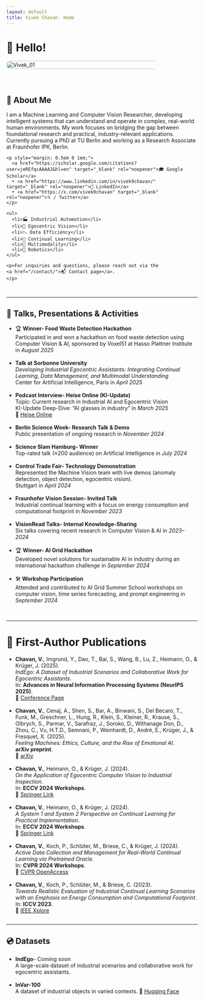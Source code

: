```yaml
---
layout: default
title: Vivek Chavan- Home
---
```


# 👋 Hello!


<div style="display: flex; align-items: flex-start; gap: 40px; flex-wrap: wrap;">

  <!-- Bigger photo column -->
  <div style="flex: 1; min-width: 300px; max-width: 400px;">
    <img src="https://github.com/user-attachments/assets/0c18923f-6d38-4312-ae43-9f4e4c7764ad" 
         alt="Vivek_01" 
         style="width: 100%; height: auto; border-radius: 12px;">
  </div>

  <div style="flex: 2; min-width: 300px;">
    <h2>🔬 About Me</h2>
    <p>
      I am a Machine Learning and Computer Vision Researcher, developing intelligent systems that can understand and operate in complex, real-world human environments. My work focuses on bridging the gap between foundational research and practical, industry-relevant applications. Currently pursuing a PhD at TU Berlin and working as a Research Associate at Fraunhofer IPK, Berlin.
    </p>

    <p style="margin: 0.5em 0 1em;">
      <a href="https://scholar.google.com/citations?user=jeREfqcAAAAJ&hl=en" target="_blank" rel="noopener">🎓 Google Scholar</a>
      • <a href="https://www.linkedin.com/in/vivek9chavan/" target="_blank" rel="noopener">💼 LinkedIn</a>
      • <a href="https://x.com/vivek9chavan" target="_blank" rel="noopener">𝕏 / Twitter</a>
    </p>

    <ul>
      <li>🏭 Industrial Automation</li>
      <li>🎥 Egocentric Vision</li>
      <li>📉 Data Efficiency</li>
      <li>🧠 Continual Learning</li>
      <li>🔀 Multimodality</li>
      <li>🤖 Robotics</li>
    </ul>

    <p>For inquiries and questions, please reach out via the
    <a href="/contact/">📬 Contact page</a>.
    </p>

  </div>

</div>

<hr style="margin: 2em 0;" />

## 🎤 Talks, Presentations & Activities

<ul>
    <li>
    🏆 <strong>Winner- Food Waste Detection Hackathon</strong><br />
    Participated in and won a hackathon on food waste detection using Computer Vision & AI,  
    sponsored by Voxel51 at Hasso Plattner Institute in <em>August 2025</em>
  </li>
  <br />
  
  <li>
    <strong>Talk at Sorbonne University</strong><br />
    <em>Developing Industrial Egocentric Assistants: Integrating Continual Learning, Data Management, and Multimodal Understanding</em><br />
    Center for Artificial Intelligence, Paris in <em>April 2025</em>
  </li>
  <br />

  <li>
    <strong>Podcast Interview- Heise Online (KI-Update)</strong><br />
    Topic: Current research in Industrial AI and Egocentric Vision<br />
    KI-Update Deep-Dive: “AI glasses in industry” in <em>March 2025</em><br />
    🔗 <a href="https://www.heise.de/news/KI-Update-Deep-Dive-KI-Brillen-helfen-in-der-Industrie-9670746.html" target="_blank" rel="noopener">Heise Online</a>
  </li>
  <br />

  <li>
    <strong>Berlin Science Week- Research Talk & Demo</strong><br />
    Public presentation of ongoing research in <em>November 2024</em>
  </li>
  <br />

  <li>
    <strong>Science Slam Hamburg- Winner</strong><br />
    Top-rated talk (≈200 audience) on Artificial Intelligence in <em>July 2024</em>
  </li>
  <br />

  <li>
    <strong>Control Trade Fair- Technology Demonstration</strong><br />
    Represented the Machine Vision team with live demos (anomaly detection, object detection, egocentric vision).<br />
    Stuttgart in <em>April 2024</em>
  </li>
  <br />

  <li>
    <strong>Fraunhofer Vision Session- Invited Talk</strong><br />
    Industrial continual learning with a focus on energy consumption and computational footprint in <em>November 2023</em>
  </li>
  <br />

  <li>
    <strong>VisionRead Talks- Internal Knowledge-Sharing</strong><br />
    Six talks covering recent research in Computer Vision & AI in <em>2023–2024</em>
  </li>
  <br />

  <li>
    🏆 <strong>Winner- AI Grid Hackathon</strong><br />
    Developed novel solutions for sustainable AI in industry during an international hackathon challenge in <em>September 2024</em>
  </li>
  <br />

  <li>
    🛠 <strong>Workshop Participation</strong><br />
    Attended and contributed to AI Grid Summer School workshops on computer vision, time series forecasting, and prompt engineering in <em>September 2024</em>
  </li>
  <br />


</ul>

<hr style="margin: 2em 0;" />

# 📄 First-Author Publications

<ul>
  <li>
    <strong>Chavan, V.</strong>, Imgrund, Y., Dao, T., Bai, S., Wang, B., Lu, Z., Heimann, O., & Krüger, J. (2025).<br />
    <em>IndEgo: A Dataset of Industrial Scenarios and Collaborative Work for Egocentric Assistants</em>.<br />
    In: <strong>Advances in Neural Information Processing Systems (NeurIPS 2025)</strong>.<br />
    🔗 <a href="https://neurips.cc/virtual/2025/poster/121501" target="_blank" rel="noopener">Conference Page</a>
  </li>
  <br />

  <li>
    <strong>Chavan, V.</strong>, Cenaj, A., Shen, S., Bar, A., Binwani, S., Del Becaro, T., Funk, M., Greschner, L., Hung, R., Klein, S., Kleiner, R., Krause, S., Olbrych, S., Parmar, V., Sarafraz, J., Soroko, D., Withanage Don, D., Zhou, C., Vu, H.T.D., Semnani, P., Weinhardt, D., André, E., Krüger, J., & Fresquet, X. (2025).<br />
    <em>Feeling Machines: Ethics, Culture, and the Rise of Emotional AI</em>.<br />
    <strong>arXiv preprint</strong>.<br />
    🔗 <a href="https://arxiv.org/abs/2506.12437" target="_blank" rel="noopener">arXiv</a>
  </li>
  <br />

  <li>
    <strong>Chavan, V.</strong>, Heimann, O., & Krüger, J. (2024).<br />
    <em>On the Application of Egocentric Computer Vision to Industrial Inspection</em>.<br />
    In: <strong>ECCV 2024 Workshops</strong>.<br />
    🔗 <a href="https://link.springer.com/chapter/10.1007/978-3-031-92805-5_1" target="_blank" rel="noopener">Springer Link</a>
  </li>
  <br />

  <li>
    <strong>Chavan, V.</strong>, Heimann, O., & Krüger, J. (2024).<br />
    <em>A System 1 and System 2 Perspective on Continual Learning for Practical Implementation</em>.<br />
    In: <strong>ECCV 2024 Workshops</strong>.<br />
    🔗 <a href="https://link.springer.com/chapter/10.1007/978-3-031-91578-9_25" target="_blank" rel="noopener">Springer Link</a>
  </li>
  <br />

  <li>
    <strong>Chavan, V.</strong>, Koch, P., Schlüter, M., Briese, C., & Krüger, J. (2024).<br />
    <em>Active Data Collection and Management for Real-World Continual Learning via Pretrained Oracle</em>.<br />
    In: <strong>CVPR 2024 Workshops</strong>.<br />
    🔗 <a href="https://openaccess.thecvf.com/content/CVPR2024W/CLVISION/html/Chavan_Active_Data_Collection_and_Management_for_Real-World_Continual_Learning_via_CVPRW_2024_paper.html" target="_blank" rel="noopener">CVPR OpenAccess</a>
  </li>
  <br />

  <li>
    <strong>Chavan, V.</strong>, Koch, P., Schlüter, M., & Briese, C. (2023).<br />
    <em>Towards Realistic Evaluation of Industrial Continual Learning Scenarios with an Emphasis on Energy Consumption and Computational Footprint</em>.<br />
    In: <strong>ICCV 2023</strong>.<br />
    🔗 <a href="https://www.computer.org/csdl/proceedings-article/iccv/2023/071800l1472/1TJiKOmxmJG" target="_blank" rel="noopener">IEEE Xplore</a>
  </li>
</ul>

<hr style="margin: 2em 0;" />

## 💿 Datasets

<ul>
  <li>
    <strong>IndEgo</strong>- Coming soon  
    <br />
    A large-scale dataset of industrial scenarios and collaborative work for egocentric assistants.  
  </li>
  <br />

  <li>
    <strong>InVar-100</strong>  
    <br />
    A dataset of industrial objects in varied contexts.  
    🔗 <a href="https://huggingface.co/datasets/vivek9chavan/InVar-100" target="_blank" rel="noopener">Hugging Face</a>
  </li>
</ul>
